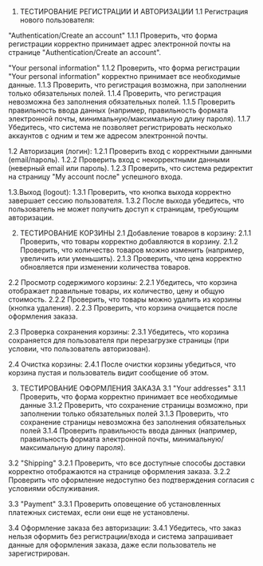 1. ТЕСТИРОВАНИЕ РЕГИСТРАЦИИ И АВТОРИЗАЦИИ
1.1 Регистрация нового пользователя:

"Authentication/Create an account"
1.1.1 Проверить, что форма регистрации корректно принимает адрес электронной почты на странице 
"Authentication/Create an account".

"Your personal information"
1.1.2 Проверить, что форма регистрации "Your personal information" корректно принимает все необходимые данные.
1.1.3 Проверить, что регистрация возможна, при заполнении только обязательных полей.
1.1.4 Проверить, что регистрация невозможна без заполнения обязательных полей.
1.1.5 Проверить правильность ввода данных (например, правильность формата электронной почты, минимальную/максимальную 
длину пароля).
1.1.7 Убедитесь, что система не позволяет регистрировать несколько аккаунтов с одним и тем же адресом электронной почты.

1.2 Авторизация (логин):
1.2.1 Проверить вход с корректными данными (email/пароль).
1.2.2 Проверить вход с некорректными данными (неверный email или пароль).
1.2.3 Проверить, что система редиректит на страницу "My account после" успешного входа.

1.3.Выход (logout):
1.3.1 Проверить, что кнопка выхода корректно завершает сессию пользователя.
1.3.2 После выхода убедитесь, что пользователь не может получить доступ к страницам, требующим авторизации.

2. ТЕСТИРОВАНИЕ КОРЗИНЫ
2.1 Добавление товаров в корзину:
2.1.1 Проверить, что товары корректно добавляются в корзину.
2.1.2 Проверить, что количество товаров можно изменить (например, увеличить или уменьшить).
2.1.3 Проверить, что цена корректно обновляется при изменении количества товаров.

2.2 Просмотр содержимого корзины:
2.2.1 Убедитесь, что корзина отображает правильные товары, их количество, цену и общую стоимость.
2.2.2 Проверить, что товары можно удалить из корзины (кнопка удаления).
2.2.3 Проверить, что корзина очищается после оформления заказа.

2.3 Проверка сохранения корзины:
2.3.1 Убедитесь, что корзина сохраняется для пользователя при перезагрузке страницы (при условии, что пользователь
авторизован).

2.4 Очистка корзины:
2.4.1 После очистки корзины убедиться, что корзина пустая и пользователь видит сообщение об этом.

3. ТЕСТИРОВАНИЕ ОФОРМЛЕНИЯ ЗАКАЗА
3.1 "Your addresses"
3.1.1 Проверить, что форма корректно принимает все необходимые данные 
3.1.2 Проверить, что сохранение страницы возможно, при заполнении только обязательных полей
3.1.3 Проверить, что сохранение страницы невозможна без заполнения обязательных полей
3.1.4 Проверить правильность ввода данных (например, правильность формата электронной почты, минимальную/максимальную
длину пароля).

3.2 "Shipping"
3.2.1 Проверить, что все доступные способы доставки корректно отображаются на странице оформления заказа.
3.2.2 Проверить что оформление недоступно без подтверждения согласия с условиями обслуживания.

3.3 "Payment"
3.3.1 Проверить оповещение об установленных платежных системах, если они еще не установлены.

3.4 Оформление заказа без авторизации:
3.4.1 Убедитесь, что  заказ нельзя оформить без регистрации/входа  и система запрашивает данные для оформления заказа, 
даже если пользователь не зарегистрирован.